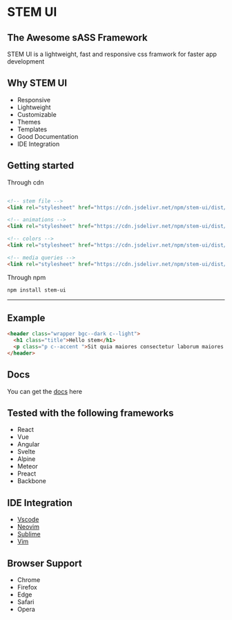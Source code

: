 # STEM UI

## The Awesome sASS Framework

STEM UI is a lightweight, fast and responsive css framwork for faster app development

## Why STEM UI

- Responsive
- Lightweight
- Customizable
- Themes
- Templates
- Good Documentation
- IDE Integration

## Getting started

Through cdn

```html

<!-- stem file -->
<link rel="stylesheet" href="https://cdn.jsdelivr.net/npm/stem-ui/dist/css/stem.min.css">

<!-- animations -->
<link rel="stylesheet" href="https://cdn.jsdelivr.net/npm/stem-ui/dist/css/plugin.animations.min.css">

<!-- colors -->
<link rel="stylesheet" href="https://cdn.jsdelivr.net/npm/stem-ui/dist/css/plugin.colors.min.css">

<!-- media queries -->
<link rel="stylesheet" href="https://cdn.jsdelivr.net/npm/stem-ui/dist/css/plugin.queries.min.css">

```
Through npm

```sh
npm install stem-ui
```
---

## Example

```html
<header class="wrapper bgc--dark c--light">
  <h1 class="title">Hello stem</h1>
  <p class="p c--accent ">Sit quia maiores consectetur laborum maiores Atque corrupti sit placeat</p>
</header>

```

## Docs

You can get the [docs](https://github.io/stem-ui) here

## Tested with the following frameworks

- React
- Vue
- Angular
- Svelte
- Alpine
- Meteor
- Preact
- Backbone

## IDE Integration

- [Vscode](https://github.com/mkoloni)
- [Neovim](https://github.com/mkoloni)
- [Sublime](https://github.com/mkoloni)
- [Vim](https://github.com/mkoloni)

## Browser Support

- Chrome
- Firefox
- Edge
- Safari
- Opera

